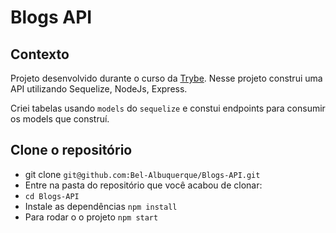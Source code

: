 # Blogs API

## Contexto
Projeto desenvolvido durante o curso da [Trybe](https://github.com/tryber).
Nesse projeto construi uma API utilizando Sequelize, NodeJs, Express.


Criei tabelas usando `models` do `sequelize` e constui endpoints para consumir os models que construí.

## Clone o repositório
* git clone `git@github.com:Bel-Albuquerque/Blogs-API.git`
* Entre na pasta do repositório que você acabou de clonar:
* `cd Blogs-API`
* Instale as dependências `npm install`
* Para rodar o o projeto `npm start`

